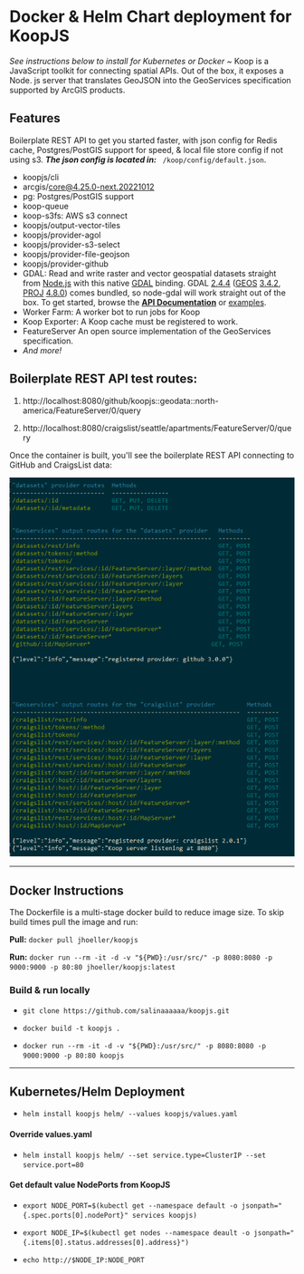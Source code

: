 # Docker & Helm Chart deployment for KoopJS 
<em>See instructions below to install for Kubernetes or Docker ~ </em> Koop is a JavaScript toolkit for connecting spatial APIs. Out of the box, it exposes a Node. js server that translates GeoJSON into the GeoServices specification supported by ArcGIS products. 

## Features
Boilerplate REST API to get you started faster, with json config for Redis cache, Postgres/PostGIS support for speed, & local file store config if not using s3. <strong><em>The json config is located in:</em></strong>  ``` /koop/config/default.json```.

 - koopjs/cli
 - arcgis/core@4.25.0-next.20221012
 - pg: Postgres/PostGIS support
 - koop-queue
 - koop-s3fs: AWS s3 connect
 - koopjs/output-vector-tiles
 - koopjs/provider-agol
 - koopjs/provider-s3-select
 - koopjs/provider-file-geojson
 - koopjs/provider-github
 - GDAL: Read and write raster and vector geospatial datasets straight from [Node.js](http://nodejs.org) with this native [GDAL](http://www.gdal.org/) binding. GDAL [2.4.4](https://github.com/OSGeo/gdal/releases/tag/v2.4.4) ([GEOS](http://trac.osgeo.org/geos/) [3.4.2](http://trac.osgeo.org/geos/browser/tags/3.4.2/NEWS), [PROJ](http://trac.osgeo.org/proj/) [4.8.0](http://www.osgeo.org/node/1268)) comes bundled, so node-gdal will work straight out of the box. To get started, browse the [**API Documentation**](http://naturalatlas.github.io/node-gdal/classes/gdal.html) or [examples](examples/).
 - Worker Farm: A worker bot to run jobs for Koop
 - Koop Exporter: A Koop cache must be registered to work.
 - FeatureServer An open source implementation of the GeoServices specification.
 - <em>And more!</em>


 ## Boilerplate REST API test routes:

   1. http://localhost:8080/github/koopjs::geodata::north-america/FeatureServer/0/query

   2. http://localhost:8080/craigslist/seattle/apartments/FeatureServer/0/query


Once the container is built, you'll see the boilerplate REST API connecting to GitHub and CraigsList data:

![restapi-boilerplate](./koop/test/restapi.png)

----------------------------

## Docker Instructions
The Dockerfile is a multi-stage docker build to reduce image size. To skip build times pull the image and run:

<strong>Pull:</strong> ```docker pull jhoeller/koopjs```

<strong>Run:</strong> ```docker run --rm -it -d -v "${PWD}:/usr/src/" -p 8080:8080 -p 9000:9000 -p 80:80 jhoeller/koopjs:latest```

### Build & run locally

   - ```git clone https://github.com/salinaaaaaa/koopjs.git```
  
   - ```docker build -t koopjs .```

   - ```docker run --rm -it -d -v "${PWD}:/usr/src/" -p 8080:8080 -p 9000:9000 -p 80:80 koopjs```

------------------------------

## Kubernetes/Helm Deployment

   - ```helm install koopjs helm/ --values koopjs/values.yaml```

#### Override values.yaml
   - ```helm install koopjs helm/ --set service.type=ClusterIP --set service.port=80```

#### Get default value NodePorts from KoopJS

   - ```export NODE_PORT=$(kubectl get --namespace default -o jsonpath="{.spec.ports[0].nodePort}" services koopjs)```

   - ```export NODE_IP=$(kubectl get nodes --namespace deault -o jsonpath="{.items[0].status.addresses[0].address}")```

   - ```echo http://$NODE_IP:NODE_PORT```
